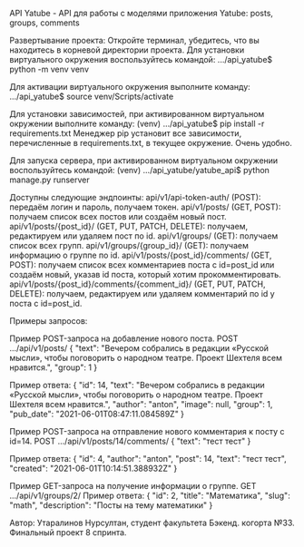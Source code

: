 API Yatube - API для работы с моделями приложения Yatube: posts, groups, comments 

Развертывание проекта:
Откройте терминал, убедитесь, что вы находитесь в корневой директории проекта.
Для установки виртуального окружения воспользуйтесь командой:
    .../api_yatube$ python -m venv venv

Для активации виртуального окружения выполните команду:
    .../api_yatube$ source venv/Scripts/activate

Для установки зависимостей, при активированном виртуальном окружении выполните команду:
    (venv) .../api_yatube$ pip install -r requirements.txt
Менеджер pip установит все зависимости, перечисленные в requirements.txt, в текущее окружение. Очень удобно.

Для запуска сервера, при активированном виртуальном окружении воспользуйтесь командой:
    (venv) .../api_yatube/yatube_api$ python manage.py runserver


Доступны следующие эндпоинты:
    api/v1/api-token-auth/ (POST): передаём логин и пароль, получаем токен.
    api/v1/posts/ (GET, POST): получаем список всех постов или создаём новый пост.
    api/v1/posts/{post_id}/ (GET, PUT, PATCH, DELETE): получаем, редактируем или удаляем пост по id.
    api/v1/groups/ (GET): получаем список всех групп.
    api/v1/groups/{group_id}/ (GET): получаем информацию о группе по id.
    api/v1/posts/{post_id}/comments/ (GET, POST): получаем список всех комментариев поста с id=post_id или создаём новый, указав id поста, который хотим прокомментировать.
    api/v1/posts/{post_id}/comments/{comment_id}/ (GET, PUT, PATCH, DELETE): получаем, редактируем или удаляем комментарий по id у поста с id=post_id.


Примеры запросов:

Пример POST-запроса на добавление нового поста.
POST .../api/v1/posts/
{
    "text": "Вечером собрались в редакции «Русской мысли», чтобы поговорить о народном театре. Проект Шехтеля всем нравится.",
    "group": 1
}

Пример ответа:
{
    "id": 14,
    "text": "Вечером собрались в редакции «Русской мысли», чтобы поговорить о народном театре. Проект Шехтеля всем нравится.",
    "author": "anton",
    "image": null,
    "group": 1,
    "pub_date": "2021-06-01T08:47:11.084589Z"
}

Пример POST-запроса на отправление нового комментария к посту с id=14.
POST .../api/v1/posts/14/comments/
{
    "text": "тест тест"
}

Пример ответа:
{
    "id": 4,
    "author": "anton",
    "post": 14,
    "text": "тест тест",
    "created": "2021-06-01T10:14:51.388932Z"
}

Пример GET-запроса на получение информации о группе.
GET .../api/v1/groups/2/
Пример ответа:
{
    "id": 2,
    "title": "Математика",
    "slug": "math",
    "description": "Посты на тему математики"
}

Автор: Утаралинов Нурсултан, студент факультета Бэкенд. когорта №33. Финальный проект 8 спринта.